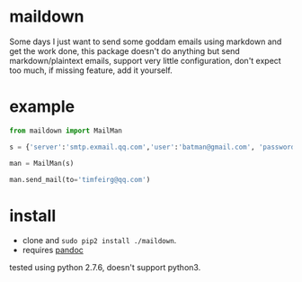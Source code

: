 # maildown

Some days I just want to send some goddam emails using markdown and get the work done, this package doesn't do anything but send markdown/plaintext emails, support very little configuration, don't expect too much, if missing feature, add it yourself.

# example

```python
from maildown import MailMan

s = {'server':'smtp.exmail.qq.com','user':'batman@gmail.com', 'password': '123456'}

man = MailMan(s)

man.send_mail(to='timfeirg@qq.com')
```

# install

* clone and `sudo pip2 install ./maildown`.
* requires [pandoc](http://johnmacfarlane.net/pandoc/installing.html)


tested using python 2.7.6, doesn't support python3.
